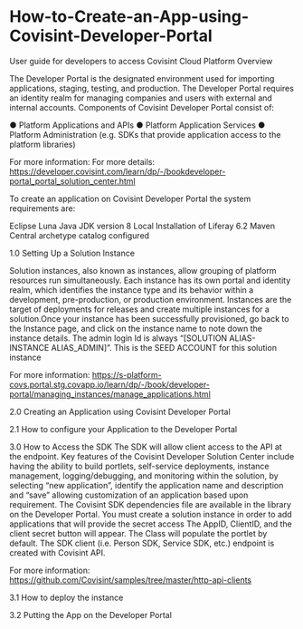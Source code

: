 # How-to-Create-an-App-using-Covisint-Developer-Portal
User guide for developers to access Covisint Cloud Platform
Overview
	
	
The Developer Portal is the designated environment used for importing applications, staging, testing, and production. 
The Developer Portal requires an identity realm for managing companies and users with external and internal accounts.
Components of Covisint Developer Portal consist of:

● Platform Applications and APIs 
● Platform Application Services 
● Platform Administration (e.g. SDKs that provide application access to the platform libraries)

For more information: For more details: https://developer.covisint.com/learn/dp/-/bookdeveloper-portal_portal_solution_center.html
 

To create an application on Covisint Developer Portal the system requirements are:

Eclipse Luna
Java JDK version 8
Local Installation of Liferay 6.2
Maven Central archetype catalog configured



1.0 Setting Up a Solution Instance

Solution instances, also known as instances, allow grouping of platform resources run simultaneously. 
Each instance has its own portal and identity realm, which identifies the instance type and its behavior 
within a development, pre-production, or production environment. Instances are the target of deployments for 
releases and create multiple instances for a solution.Once your instance has been successfully provisioned, go back to the Instance page, 
and click on the instance name to note down the instance details. The admin login Id is always “[SOLUTION ALIAS-INSTANCE ALIAS_ADMIN]”. 
This is the SEED ACCOUNT for this solution instance 

For more information: https://s-platform-covs.portal.stg.covapp.io/learn/dp/-/book/developer-portal/managing_instances/manage_applications.html


2.0 Creating an Application using Covisint Developer Portal

2.1 How to configure your Application to the Developer Portal 



3.0 How to Access the SDK
The SDK will allow client access to the API at the endpoint. Key features of the Covisint Developer Solution Center 
include having the ability to build portlets, self-service deployments, instance management, logging/debugging, and monitoring within the solution, 
by selecting “new application”, identify the application name and description and “save” allowing customization of an application based upon requirement. 
The Covisint SDK dependencies file are available in the library on the Developer Portal.  You must create a solution instance in order to add applications that will provide 
the secret access The AppID, ClientID, and the client secret button will appear. 
The Class will populate the portlet by default. The SDK client (i.e. Person SDK, Service SDK, etc.) endpoint is created with Covisint API.

For more information: https://github.com/Covisint/samples/tree/master/http-api-clients

3.1 How to deploy the instance

3.2 Putting the App on the Developer Portal
